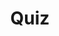 ---
title: "Quiz"
pass_percentage: 70
type: "test"
questions:
  - id: "q1"
    text: "What is the primary runtime used for WebAssembly filters in Istio Envoy?"
    type: "single-answer"
    marks: 2
    options:
      - id: "a"
        text: "envoy.wasm.runtime.wasmtime"
      - id: "b"
        text: "envoy.wasm.runtime.v8"
        is_correct: true
      - id: "c"
        text: "envoy.wasm.runtime.node"
      - id: "d"
        text: "envoy.wasm.runtime.wasmer"
  - id: "q2"
    text: "Which components are required to deploy a WebAssembly filter in Istio?"
    type: "multiple-answers"
    marks: 2
    options:
      - id: "a"
        text: "EnvoyFilter resource"
        is_correct: true
      - id: "b"
        text: "WebAssembly binary file"
        is_correct: true
      - id: "c"
        text: "Volume mount configuration for the sidecar"
        is_correct: true
  - id: "q3"
    text: "Which annotation configures Istio sidecar volumes?"
    type: "short_answer" 
    marks: 2
    correct_answer: "userVolumeMount" 
---